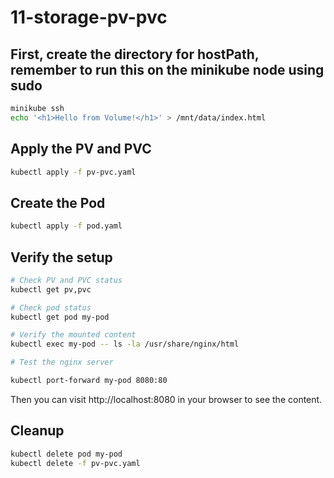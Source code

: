 # 11-storage-pv-pvc

## First, create the directory for hostPath, remember to run this on the minikube node using sudo
```bash
minikube ssh
echo '<h1>Hello from Volume!</h1>' > /mnt/data/index.html
```

## Apply the PV and PVC
```bash
kubectl apply -f pv-pvc.yaml
```

## Create the Pod
```bash
kubectl apply -f pod.yaml
```

## Verify the setup
```bash
# Check PV and PVC status
kubectl get pv,pvc

# Check pod status
kubectl get pod my-pod

# Verify the mounted content
kubectl exec my-pod -- ls -la /usr/share/nginx/html

# Test the nginx server

kubectl port-forward my-pod 8080:80
```

Then you can visit http://localhost:8080 in your browser to see the content.

## Cleanup
```bash
kubectl delete pod my-pod
kubectl delete -f pv-pvc.yaml
```
